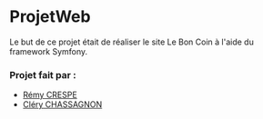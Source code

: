 # ProjetWeb
Le but de ce projet était de réaliser le site Le Bon Coin à l'aide du framework Symfony.


### Projet fait par : 
- [Rémy CRESPE](https://github.com/LamiRemy)
- [Cléry CHASSAGNON](https://github.com/Tunderping)
